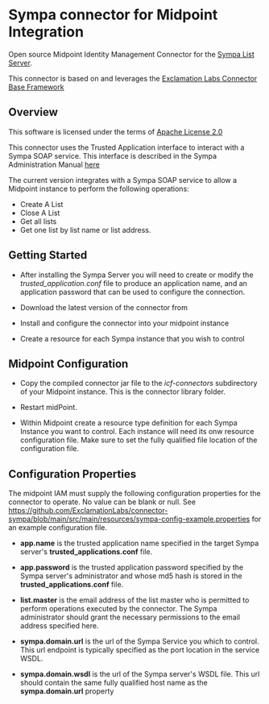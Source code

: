 # Sympa connector for Midpoint Integration

Open source Midpoint Identity Management Connector for the [Sympa List Server](https://www.sympa.org/).

This connector is based on and leverages the [Exclamation Labs Connector Base Framework](https://github.com/ExclamationLabs/connector-base)

## Overview

This software is licensed under the terms of [Apache License 2.0](https://www.apache.org/licenses/LICENSE-2.0) 

This connector uses the Trusted Application interface to interact with a Sympa SOAP service. This interface is described 
in the Sympa Administration Manual [here](https://sympa-community.github.io/manual/customize/soap-api.html#trust-remote-applications)  

The current version integrates with a Sympa SOAP service to allow a Midpoint instance to perform the 
following operations: 

- Create A List
- Close A List
- Get all lists 
- Get one list by list name or list address.

## Getting Started

- After installing the Sympa Server you will need to create or modify the *trusted_application.conf* file to produce an 
  application name, and an application password that can be used to configure the connection.
  
- Download the latest version of the connector from 
- Install and configure the connector into your midpoint instance

- Create a resource for each Sympa instance that you wish to control

## Midpoint Configuration

- Copy the compiled connector jar file to the *icf-connectors* subdirectory of your Midpoint instance. This is the connector library folder.

- Restart midPoint. 

- Within Midpoint create a resource type definition for each Sympa Instance you want to control. Each instance will need its onw resource configuration file. Make sure to set the fully qualified file location of the configuration file.


## Configuration Properties

The midpoint IAM must supply the following configuration properties for the connector to operate. No value can be blank or null.
See https://github.com/ExclamationLabs/connector-sympa/blob/main/src/main/resources/sympa-config-example.properties 
for an example configuration file. 
  
- **app.name** is the trusted application name specified in the target Sympa server's **trusted_applications.conf** file. 

- **app.password** is the trusted application password specified by the Sympa server's administrator and whose md5 hash 
  is stored in the **trusted_applications.conf** file.
  
- **list.master** is the email address of the list master who is permitted to perform operations executed by the connector. 
  The Sympa administrator should grant the necessary permissions to the email address specified here.
  
- **sympa.domain.url** is the url of the Sympa Service you which to control. This url endpoint is typically specified as 
  the port location in the service WSDL.


- **sympa.domain.wsdl** is the url of the Sympa server's WSDL file. This url should contain the same fully qualified 
  host name as the **sympa.domain.url** property  

